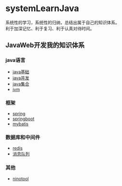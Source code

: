# systemLearnJava

系统性的学习，系统性的归纳，总结出属于自己的知识体系。  
利于加深记忆、利于复习、利于认真对待时间。  

## JavaWeb开发我的知识体系


### java语言
 - [java基础](https://github.com/HiNinoJay/systemLearnJava/tree/main/java基础/src/main/java)
 - [java并发](https://github.com/HiNinoJay/systemLearnJava/tree/main/java并发/src/main/java)
 - [java集合](https://github.com/HiNinoJay/systemLearnJava/tree/main/java集合/src/main/java)
 - [jvm](https://github.com/HiNinoJay/systemLearnJava/tree/main/jvm/src/main/java)
 
 
### 框架
 - [spring](https://github.com/HiNinoJay/systemLearnJava/tree/main/spring/src/main/java)
 - [springboot](https://github.com/HiNinoJay/systemLearnJava/tree/main/springboot/src/main/java)
 - [mybatis](https://github.com/HiNinoJay/systemLearnJava/tree/main/mybatis/src/main/java)
 

### 数据库和中间件
 - [redis](https://github.com/HiNinoJay/systemLearnJava/tree/main/redis/src/main/java)
 - [消息队列](https://github.com/HiNinoJay/systemLearnJava/tree/main/消息队列/src/main/java)
 

### 其他
 - [ninotool](https://github.com/HiNinoJay/systemLearnJava/tree/main/ninotool/src/main/java)


